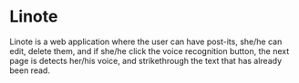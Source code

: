 # Linote
Linote is a web application where the user can have post-its, she/he can edit, delete them, and if she/he click the voice recognition button, the next page is detects her/his voice, and strikethrough the text that has already been read.
